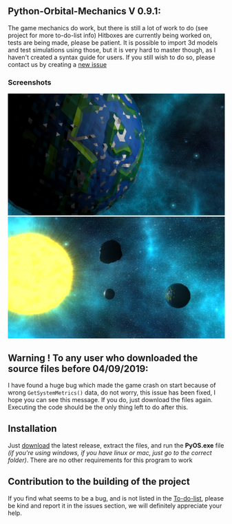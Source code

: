 ## Python-Orbital-Mechanics V 0.9.1: 
The game mechanics do work, but there is still a lot of work to do (see project for more to-do-list info)
Hitboxes are currently being worked on, tests are being made, please be patient. It is possible to import 3d models and test simulations using those, but it is very hard to master though, as I haven't created a syntax guide for users. If you still wish to do so, please contact us by creating a [new issue](https://github.com/the-fancy-corporation/The-PyOS-Project/issues/new/choose)
### Screenshots
![here is the current scenery](/Screenshots/Scrnshot_3.png)
![Some other cool shots](/Screenshots/Scrnshot_4.png)

## Warning ! To any user who downloaded the source files before 04/09/2019:
I have found a huge bug which made the game crash on start because of wrong `GetSystemMetrics()` data, do not worry, this issue has been fixed, I hope you can see this message. If you do, just download the files again. Executing the code should be the only thing left to do after this.

## Installation
Just [download](https://github.com/the-fancy-corporation/The-PyOS-Project/releases/download/0.9/PyOS.release.0.9.zip) the latest release, extract the files, and run the **PyOS.exe** file *(if you're using windows, if you have linux or mac, just go to the correct folder)*.
There are no other requirements for this program to work

## Contribution to the building of the project
If you find what seems to be a bug, and is not listed in the [To-do-list](https://github.com/the-fancy-corporation/The-PyOS-Project/projects/1), please be kind and report it in the issues section, we will definitely appreciate your help.
